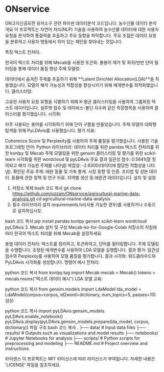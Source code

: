 # ONservice
ON고지신공모전 유저소구 관련 파이썬 데이터분석 코드입니다.
농수산물 데이터 분석
개요
이 프로젝트는 자연어 처리(NLP) 기술을 사용하여 농수산물 데이터에 대한 사용자 요청을 분석하여 통찰력을 추출하고 주요 동향을 파악합니다. 주요 초점은 데이터 요청을 분류하고 사용자 행동에서 의미 있는 패턴을 찾아내는 것입니다.

특징
텍스트 전처리:

한국어 텍스트 처리를 위해 Mecab을 사용한 토큰화.
불용어 제거 및 희귀/빈번 단어 필터링을 통해 데이터 품질 향상
주제 모델링:

데이터에서 숨겨진 주제를 추출하기 위해 **Latent Dirichlet Allocation(LDA)**을 적용했습니다.
모델의 해석 가능성과 적합성을 향상시키기 위해 매개변수를 최적화했습니다.
클러스터링:

고유한 사용자 요청 유형을 식별하기 위해 K-평균 클러스터링을 사용하여 그룹화된 텍스트 데이터입니다.
실루엣 점수 및 데이비스-볼딘 지수와 같은 측정항목을 사용하여 클러스터를 평가했습니다.
시각화:

자주 사용되는 용어를 시각화하기 위해 단어 구름을 만들었습니다.
주제 모델의 대화형 탐색을 위해 PyLDAvis를 사용했습니다.
평가 지표:

Coherence Score 및 Perplexity를 사용하여 주제 품질을 평가했습니다.
사용된 기술
프로그래밍 언어: Python
라이브러리:
데이터 처리를 위한 pandas
텍스트 전처리를 위한 konlpy 및 Mecab
주제 모델링을 위한 gensim
클러스터링 및 평가를 위한 scikit-learn
시각화를 위한 wordcloud 및 pyLDAvis
주요 결과
일관성 점수: 0.5641(잘 정의되고 해석 가능한 주제를 나타냄)
복잡성: -2.6300(데이터에 합당한 적합성을 나타냄).
확인된 주요 주제:
애완 동물 및 가축 통계.
시장 동향 및 인증.
조리법 및 성분 데이터.
동물에 관한 정책 및 연구 자료.
지역별 생산 및 애완견 데이터입니다.
설치 및 설정
1. 저장소 복제
bash
코드 복사
git clone https://github.com/uzzain/ONservice/agricultural-marine-data-analysis.git
cd agricultural-marine-data-analysis
2. 필수 라이브러리 설치
requirements.txt(사용 가능한 경우)를 사용하거나 수동으로 설치하십시오.

bash
코드 복사
pip install pandas konlpy gensim scikit-learn wordcloud pyLDAvis
3. Mecab 설치 및 구성
Mecab-ko-for-Google-Colab 저장소의 지침에 따라 한국어 텍스트 처리를 위해 Mecab을 설정하세요.

용법
데이터 전처리:
텍스트를 정리하고, 토큰화하고, 단어를 필터링합니다.
주제 모델링을 수행합니다.
조정된 매개변수를 사용하여 LDA 모델을 실행합니다.
결과 평가:
일관성 점수와 Perplexity를 사용하여 모델 품질을 평가합니다.
결과 시각화:
워드클라우드와 PyLDAvis 시각화를 생성합니다.
명령어 예시
전처리:

python
코드 복사
from konlpy.tag import Mecab
mecab = Mecab()
tokens = mecab.nouns("텍스트 데이터 예시")
LDA 모델 교육:

python
코드 복사
from gensim.models import LdaModel
lda_model = LdaModel(corpus=corpus, id2word=dictionary, num_topics=5, passes=10)
심상:

python
코드 복사
import pyLDAvis.gensim_models
pyLDAvis.enable_notebook()
pyLDAvis.display(pyLDAvis.gensim_models.prepare(lda_model, corpus, dictionary))
파일 구조
bash
코드 복사
.
├── data/                     # Input data files
├── results/                  # Outputs such as visualizations and model results
├── notebooks/                # Jupyter Notebooks for analysis
├── scripts/                  # Python scripts for preprocessing and modeling
├── README.md                 # Project overview and instructions

라이센스
이 프로젝트는 MIT 라이선스에 따라 라이선스가 부여됩니다. 자세한 내용은 'LICENSE' 파일을 참조하세요.
